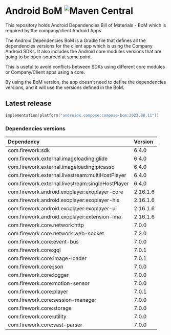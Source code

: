 # Android BoM ![Maven Central](https://maven-badges.herokuapp.com/maven-central/com.firework/firework-bom/badge.svg)

This repository holds Android Dependencies Bill of Materials - BoM which is required by the company/client Android Apps.

The Android Dependencies BoM is a Gradle file that defines all the dependencies versions for the client app which is using the Company Android SDKs.
It also includes the Android core modules versions that are going to be open-sourced at some point.

This is useful to avoid conflicts between SDKs using different core modules or Company/Client apps using a core.

By using the BoM version, the app doesn't need to define the dependencies versions, and it will use the versions defined in the BoM.

## Latest release

```kotlin
implementation(platform("androidx.compose:compose-bom:2023.08.11"))
```

### Dependencies versions

| Dependency                                        | Version  |
| :------------------------------------------------ |:---------|
| com.firework:sdk                                  | 6.4.0    |
| com.firework.external.imageloading:glide          | 6.4.0    |
| com.firework.external.imageloading:picasso        | 6.4.0    |
| com.firework.external.livestream:multiHostPlayer  | 6.4.0    |
| com.firework.external.livestream:singleHostPlayer | 6.4.0    |
| com.firework.android.exoplayer:exoplayer-core     | 2.16.1.6 |
| com.firework.android.exoplayer:exoplayer-hls      | 2.16.1.6 |
| com.firework.android.exoplayer:exoplayer-ui       | 2.16.1.6 |
| com.firework.android.exoplayer:extension-ima      | 2.16.1.6 |
| com.firework.core.network:http                    | 7.0.0    |
| com.firework.core.network:web-socket              | 7.2.0    |
| com.firework.core:event-bus                       | 7.0.0    |
| com.firework.core:gql                             | 7.0.1    |
| com.firework.core:image-loader                    | 7.0.1    |
| com.firework.core:json                            | 7.0.0    |
| com.firework.core:logger                          | 7.0.0    |
| com.firework.core:motion-sensor                   | 7.0.0    |
| com.firework.core:player                          | 7.0.1    |
| com.firework.core:session-manager                 | 7.0.0    |
| com.firework.core:storage                         | 7.0.0    |
| com.firework.core:utility                         | 7.0.0    |
| com.firework.core:vast-parser                     | 7.0.0    |
